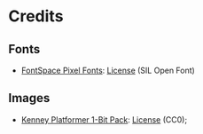 # Credits

## Fonts

* [FontSpace Pixel Fonts](https://www.fontspace.com/pixeloid-font-f69232): [License](./licenses/LICENSE-FONTSPACE.txt) (SIL Open Font)

## Images

* [Kenney Platformer 1-Bit Pack](https://kenney.nl/assets/1-bit-platformer-pack): [License](https://creativecommons.org/share-your-work/public-domain/cc0/) (CC0);
